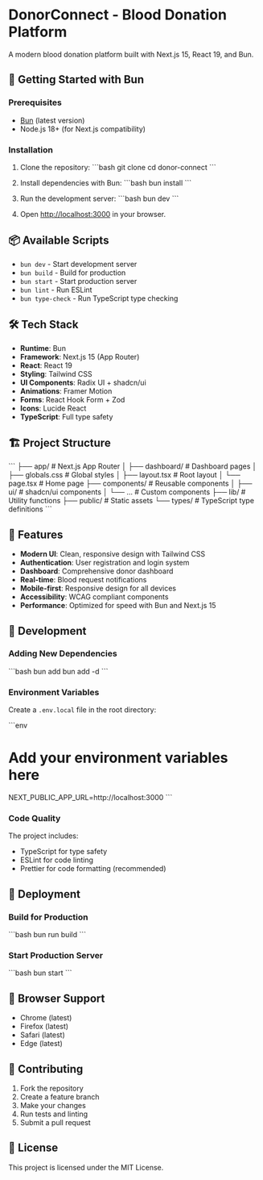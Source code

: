# DonorConnect - Blood Donation Platform

A modern blood donation platform built with Next.js 15, React 19, and Bun.

## 🚀 Getting Started with Bun

### Prerequisites

- [Bun](https://bun.sh/) (latest version)
- Node.js 18+ (for Next.js compatibility)

### Installation

1. Clone the repository:
\`\`\`bash
git clone <your-repo-url>
cd donor-connect
\`\`\`

2. Install dependencies with Bun:
\`\`\`bash
bun install
\`\`\`

3. Run the development server:
\`\`\`bash
bun dev
\`\`\`

4. Open [http://localhost:3000](http://localhost:3000) in your browser.

## 📦 Available Scripts

- `bun dev` - Start development server
- `bun build` - Build for production
- `bun start` - Start production server
- `bun lint` - Run ESLint
- `bun type-check` - Run TypeScript type checking

## 🛠️ Tech Stack

- **Runtime**: Bun
- **Framework**: Next.js 15 (App Router)
- **React**: React 19
- **Styling**: Tailwind CSS
- **UI Components**: Radix UI + shadcn/ui
- **Animations**: Framer Motion
- **Forms**: React Hook Form + Zod
- **Icons**: Lucide React
- **TypeScript**: Full type safety

## 🏗️ Project Structure

\`\`\`
├── app/                    # Next.js App Router
│   ├── dashboard/         # Dashboard pages
│   ├── globals.css        # Global styles
│   ├── layout.tsx         # Root layout
│   └── page.tsx          # Home page
├── components/            # Reusable components
│   ├── ui/               # shadcn/ui components
│   └── ...               # Custom components
├── lib/                  # Utility functions
├── public/               # Static assets
└── types/                # TypeScript type definitions
\`\`\`

## 🎨 Features

- **Modern UI**: Clean, responsive design with Tailwind CSS
- **Authentication**: User registration and login system
- **Dashboard**: Comprehensive donor dashboard
- **Real-time**: Blood request notifications
- **Mobile-first**: Responsive design for all devices
- **Accessibility**: WCAG compliant components
- **Performance**: Optimized for speed with Bun and Next.js 15

## 🔧 Development

### Adding New Dependencies

\`\`\`bash
bun add <package-name>
bun add -d <dev-package-name>
\`\`\`

### Environment Variables

Create a `.env.local` file in the root directory:

\`\`\`env
# Add your environment variables here
NEXT_PUBLIC_APP_URL=http://localhost:3000
\`\`\`

### Code Quality

The project includes:
- TypeScript for type safety
- ESLint for code linting
- Prettier for code formatting (recommended)

## 🚀 Deployment

### Build for Production

\`\`\`bash
bun run build
\`\`\`

### Start Production Server

\`\`\`bash
bun start
\`\`\`

## 📱 Browser Support

- Chrome (latest)
- Firefox (latest)
- Safari (latest)
- Edge (latest)

## 🤝 Contributing

1. Fork the repository
2. Create a feature branch
3. Make your changes
4. Run tests and linting
5. Submit a pull request

## 📄 License

This project is licensed under the MIT License.
